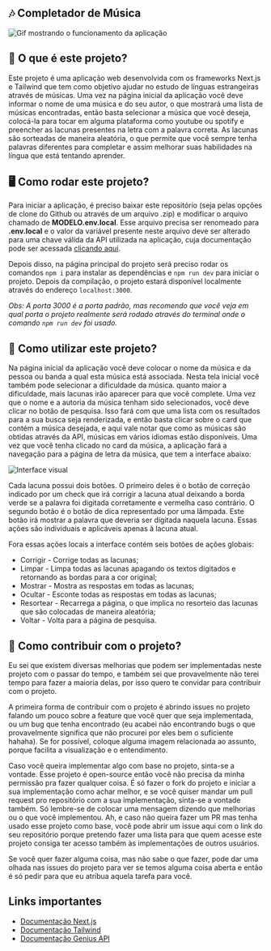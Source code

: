 ## 🎶 Completador de Música
![Gif mostrando o funcionamento da aplicação]("./images/main.gif")

## 💭 O que é este projeto?
Este projeto é uma aplicação web desenvolvida com os frameworks Next.js e Tailwind que tem como objetivo ajudar no estudo de línguas estrangeiras através de músicas. Uma vez na página inicial da aplicação você deve informar o nome de uma música e do seu autor, o que mostrará uma lista de músicas encontradas, então basta selecionar a música que você deseja, colocá-la para tocar em alguma plataforma como youtube ou spotify e preencher as lacunas presentes na letra com a palavra correta. As lacunas são sorteadas de maneira aleatória, o que permite que você sempre tenha palavras diferentes para completar e assim melhorar suas habilidades na língua que está tentando aprender.

## 🖥️ Como rodar este projeto?
Para iniciar a aplicação, é preciso baixar este repositório (seja pelas opções de clone do Github ou através de um arquivo .zip) e modificar o arquivo chamado de **MODELO.env.local**. Esse arquivo precisa ser renomeado para **.env.local** e o valor da variável presente neste arquivo deve ser alterado para uma chave válida da API utilizada na aplicação, cuja documentação pode ser acessada [clicando aqui](https://docs.genius.com/).

Depois disso, na página principal do projeto será preciso rodar os comandos `npm i` para instalar as dependências e `npm run dev` para iniciar o projeto. Depois da compilação, o projeto estará disponível localmente através do endereço `localhost:3000`. 

*Obs: A porta 3000 é a porta padrão, mas recomendo que você veja em qual porta o projeto realmente será rodado através do terminal onde o comando `npm run dev` foi usado.*

## 🤔 Como utilizar este projeto?
Na página inicial da aplicação você deve colocar o nome da música e da pessoa ou banda a qual esta música está associada. Nesta tela inicial você também pode selecionar a dificuldade da música. quanto maior a dificuldade, mais lacunas irão aparecer para que você complete. Uma vez que o nome e a autoria da música tenham sido selecionados, você deve clicar no botão de pesquisa. Isso fará com que uma lista com os resultados para a sua busca seja renderizada, e então basta clicar sobre o card que contém a música desejada, e aqui vale notar que como as músicas são obtidas através da API, músicas em vários idiomas estão disponíveis. Uma vez que você tenha clicado no card da música, a aplicação fará a navegação para a página de letra da música, que tem a interface abaixo:

![Interface visual]("./imagens/interface.png")

Cada lacuna possui dois botões. O primeiro deles é o botão de correção indicado por um check que irá corrigir a lacuna atual deixando a borda verde se a palavra foi digitada corretamente e vermelha caso contrário. O segundo botão é o botão de dica representado por uma lâmpada. Este botão irá mostrar a palavra que deveria ser digitada naquela lacuna. Essas ações são individuais e aplicáveis apenas à lacuna atual.

Fora essas ações locais a interface contém seis botões de ações globais:

* Corrigir - Corrige todas as lacunas;
* Limpar - Limpa todas as lacunas apagando os textos digitados e retornando as bordas para a cor original;
* Mostrar - Mostra as respostas em todas as lacunas;
* Ocultar - Esconte todas as respostas em todas as lacunas;
* Resortear - Recarrega a página, o que implica no resorteio das lacunas que são colocadas de maneira aleatória;
* Voltar - Volta para a página de pesquisa.

## 🤝 Como contribuir com o projeto?
Eu sei que existem diversas melhorias que podem ser implementadas neste projeto com o passar do tempo, e também sei que provavelmente não terei tempo para fazer a maioria delas, por isso quero te convidar para contribuir com o projeto.

A primeira forma de contribuir com o projeto é abrindo issues no projeto falando um pouco sobre a feature que você quer que seja implementada, ou um bug que tenha encontrado (eu acabei não encontrando bugs o que provavelmente significa que não procurei por eles bem o suficiente hahaha). Se for possível, coloque alguma imagem relacionada ao assunto, porque facilita a visualização e o entendimento.

Caso você queira implementar algo com base no projeto, sinta-se a vontade. Esse projeto é open-source então você não precisa da minha permissão pra fazer qualquer coisa. É só fazer o fork do projeto e iniciar a sua implementação como achar melhor, e se você quiser mandar um pull request pro repositório com a sua implementação, sinta-se a vontade também. Só lembre-se de colocar uma mensagem dizendo que melhorias ou o que você implementou. Ah, e caso não queira fazer um PR mas tenha usado esse projeto como base, você pode abrir um issue aqui com o link do seu repositório porque pretendo fazer uma lista para que quem acesse este projeto consiga ter acesso também às implementações de outros usuários.

Se você quer fazer alguma coisa, mas não sabe o que fazer, pode dar uma olhada nas issues do projeto para ver se temos alguma coisa aberta e então é só pedir para que eu atribua aquela tarefa para você.

## Links importantes
* [Documentação Next.js](https://nextjs.org/docs)
* [Documentação Tailwind](https://tailwindcss.com/docs/installation)
* [Documentação Genius API](https://docs.genius.com/#/getting-started-h1)
